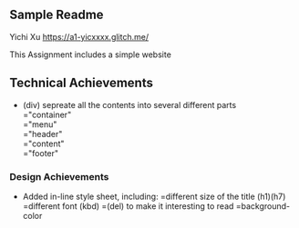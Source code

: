 Sample Readme
---

Yichi Xu
https://a1-yicxxxx.glitch.me/

This Assignment includes a simple website

## Technical Achievements
- (div) sepreate all the contents into several different parts<br>
   ="container"<br>
   ="menu"<br>
   ="header"<br>
   ="content"<br>
   ="footer"<br>

### Design Achievements
- Added in-line style sheet, including:
   =different size of the title (h1)(h7)
   =different font (kbd)
   =(del) to make it interesting to read
   =background-color
